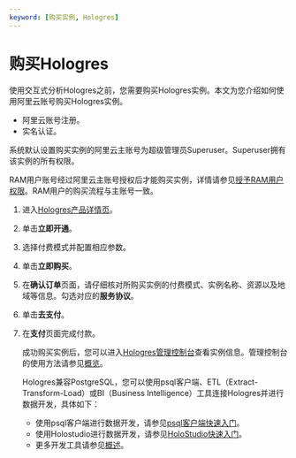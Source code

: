 ```yaml
---
keyword: [购买实例, Hologres]
---
```


# 购买Hologres

使用交互式分析Hologres之前，您需要购买Hologres实例。本文为您介绍如何使用阿里云账号购买Hologres实例。

-   阿里云账号注册。
-   实名认证。

系统默认设置购买实例的阿里云主账号为超级管理员Superuser。Superuser拥有该实例的所有权限。

RAM用户账号经过阿里云主账号授权后才能购买实例，详情请参见[授予RAM用户权限](/intl.zh-CN/用户授权及角色管理/子账号使用Hologres/授予子账号RAM权限.md)。RAM用户的购买流程与主账号一致。

1.  进入[Hologres产品详情页](https://www.alibabacloud.com/zh/product/hologres)。

2.  单击**立即开通**。

3.  选择付费模式并配置相应参数。

4.  单击**立即购买**。

5.  在**确认订单**页面，请仔细核对所购买实例的付费模式、实例名称、资源以及地域等信息。勾选对应的**服务协议**。

6.  单击**去支付**。

7.  在**支付**页面完成付款。

    成功购买实例后，您可以进入[Hologres管理控制台](https://hologram.console.aliyun.com/#/instance)查看实例信息。管理控制台的使用方法请参见[概览](/intl.zh-CN/实例管理/Hologres管理控制台/概览.md)。

    Hologres兼容PostgreSQL，您可以使用psql客户端、ETL（Extract-Transform-Load）或BI（Business Intelligence）工具连接Hologres并进行数据开发，具体如下：

    -   使用psql客户端进行数据开发，请参见[psql客户端快速入门]()。
    -   使用Holostudio进行数据开发，请参见[HoloStudio快速入门](/intl.zh-CN/连接开发工具/基于HoloStudio的开发/HoloStudio快速入门.md)。
    -   更多开发工具请参见[概述](/intl.zh-CN/连接开发工具/概述.md)。


